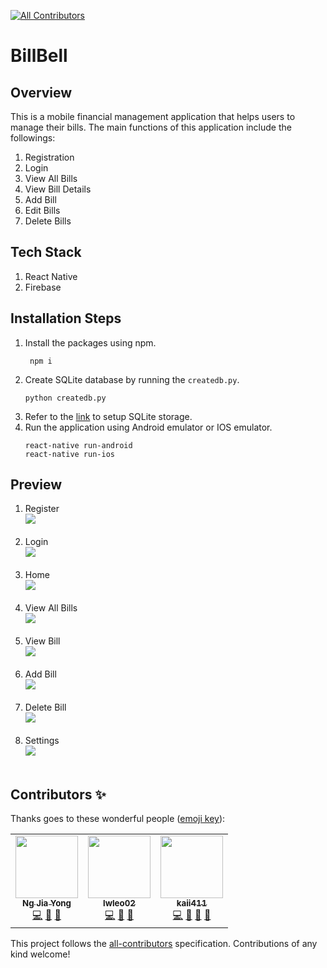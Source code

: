 
<!-- ALL-CONTRIBUTORS-BADGE:START - Do not remove or modify this section -->
[![All Contributors](https://img.shields.io/badge/all_contributors-3-orange.svg?style=flat-square)](#contributors-)
<!-- ALL-CONTRIBUTORS-BADGE:END -->
# BillBell

## Overview
This is a mobile financial management application that helps users to manage their bills. The main functions of this application include the followings:
1. Registration
2. Login
3. View All Bills
4. View Bill Details
5. Add Bill
6. Edit Bills
7. Delete Bills

## Tech Stack
1. React Native
2. Firebase

## Installation Steps
1. Install the packages using npm.
	```
 	 npm i
	```
2. Create SQLite database by running the `createdb.py`.
	```
  	python createdb.py
	```
3. Refer to the [link](https://www.npmjs.com/package/react-native-sqlite-storage) to setup SQLite storage.
4. Run the application using Android emulator or IOS emulator.
	```
	react-native run-android
	react-native run-ios
	```

## Preview
1. Register <br> <img src="previews/Register.png"><br><br>
2. Login <br> <img src="previews/Login.png"><br><br>
3. Home <br> <img src="previews/Home.png"><br><br>
4. View All Bills <br> <img src="previews/ViewAllBills.png"><br><br>
5. View Bill <br> <img src="previews/ViewBill.png"><br><br>
6. Add Bill <br> <img src="previews/AddBill.png"><br><br>
7. Delete Bill <br> <img src="previews/DeleteBill.png"><br><br>
8. Settings <br> <img src="previews/Settings.png"><br><br>

## Contributors ✨

Thanks goes to these wonderful people ([emoji key](https://allcontributors.org/docs/en/emoji-key)):

<!-- ALL-CONTRIBUTORS-LIST:START - Do not remove or modify this section -->
<!-- prettier-ignore-start -->
<!-- markdownlint-disable -->
<table>
  <tr>
    <td align="center"><a href="https://github.com/callmeyonggor"><img src="https://avatars.githubusercontent.com/u/46757018?v=4?s=100" width="100px;" alt=""/><br /><sub><b>Ng Jia Yong</b></sub></a><br /><a href="https://github.com/callmeyonggor/BillBell/commits?author=callmeyonggor" title="Code">💻</a> <a href="#ideas-callmeyonggor" title="Ideas, Planning, & Feedback">🤔</a> <a href="https://github.com/callmeyonggor/BillBell/commits?author=callmeyonggor" title="Documentation">📖</a></td>
    <td align="center"><a href="https://github.com/lwleo02"><img src="https://avatars.githubusercontent.com/u/86616877?v=4?s=100" width="100px;" alt=""/><br /><sub><b>lwleo02</b></sub></a><br /><a href="https://github.com/callmeyonggor/BillBell/commits?author=lwleo02" title="Code">💻</a> <a href="#ideas-lwleo02" title="Ideas, Planning, & Feedback">🤔</a> <a href="https://github.com/callmeyonggor/BillBell/commits?author=lwleo02" title="Documentation">📖</a></td>
    <td align="center"><a href="https://github.com/Kai411"><img src="https://avatars.githubusercontent.com/u/51218403?v=4?s=100" width="100px;" alt=""/><br /><sub><b>kaii411</b></sub></a><br /><a href="https://github.com/callmeyonggor/BillBell/commits?author=Kai411" title="Code">💻</a> <a href="#ideas-Kai411" title="Ideas, Planning, & Feedback">🤔</a> <a href="https://github.com/callmeyonggor/BillBell/commits?author=Kai411" title="Documentation">📖</a> <a href="#design-Kai411" title="Design">🎨</a></td>
  </tr>
</table>

<!-- markdownlint-restore -->
<!-- prettier-ignore-end -->

<!-- ALL-CONTRIBUTORS-LIST:END -->

This project follows the [all-contributors](https://github.com/all-contributors/all-contributors) specification. Contributions of any kind welcome!